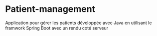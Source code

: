 # Patient-management
Application pour gérer les patients développée avec Java en utilisant le framwork Spring Boot avec un rendu coté serveur

